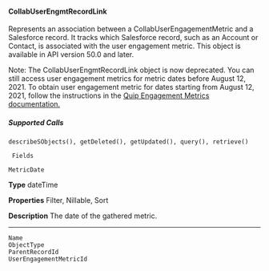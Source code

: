 #### CollabUserEngmtRecordLink

Represents an association between a CollabUserEngagementMetric and a Salesforce record. It tracks which Salesforce record, such as
an Account or Contact, is associated with the user engagement metric. This object is available in API version 50.0 and later.

Note: The CollabUserEngmtRecordLink object is now deprecated. You can still access user engagement metrics for metric dates
before August 12, 2021. To obtain user engagement metric for dates starting from August 12, 2021, follow the instructions in the
[Quip Engagement Metrics documentation.](https://help.salesforce.com/articleView?id=sf.quip_template_metrics.htm&type=5&language=en_US)

##### Supported Calls
```
describeSObjects(), getDeleted(), getUpdated(), query(), retrieve()

 Fields

```
```
MetricDate

```

**Type**
dateTime

**Properties**
Filter, Nillable, Sort

**Description**
The date of the gathered metric.


-----

```
Name
ObjectType
ParentRecordId
UserEngagementMetricId
